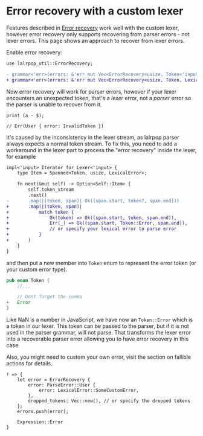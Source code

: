 # Error recovery with a custom lexer

Features described in
[Error recovery](https://lalrpop.github.io/lalrpop/tutorial/008_error_recovery.html)
work well with the custom lexer, however error recovery only supports
recovering from parser errors - not lexer errors.  This page shows an approach
to recover from lexer errors.

Enable error recovery:

```diff
use lalrpop_util::ErrorRecovery;

- grammar<'err>(errors: &'err mut Vec<ErrorRecovery<usize, Token<'input>, &'static str>>);
+ grammar<'err>(errors: &'err mut Vec<ErrorRecovery<usize, Token, LexicalError>>);
```

Now error recovery will work for parser errors, however if your lexer
encounters an unexpected token, that's a *lexer* error, not a *parser* error
so the parser is unable to recover from it.

```plaintext
print (a - $);

// Err(User { error: InvalidToken })
```

It's caused by the inconsistency in the lexer stream, as lalrpop parser
always expects a normal token stream. To fix this, you need to add a
workaround in the lexer part to process the "error recovery" inside
the lexer, for example

```diff
impl<'input> Iterator for Lexer<'input> {
    type Item = Spanned<Token, usize, LexicalError>;

    fn next(&mut self) -> Option<Self::Item> {
        self.token_stream
        .next()
-       .map(|(token, span)| Ok((span.start, token?, span.end)))
+       .map(|(token, span)|
+           match token {
+               Ok(token) => Ok((span.start, token, span.end)),
+               Err(_) => Ok((span.start, Token::Error, span.end)),
+               // or specify your lexical error to parse error
+           }
+       )
    }
}
```

and then put a new member into `Token` enum to represent the error token
(or your custom error type).

```rust
pub enum Token {
    //...

    // Dont forget the comma
+   Error
}
```

Like NaN is a number in JavaScript, we have now an `Token::Error` which is
a token in our lexer.  This token can be passed to the parser, but if it is
not used in the parser grammar, will not parse.  That transforms the lexer
error into a recoverable parser error allowing you to have error recovery in
this case.

Also, you might need to custom your own error, visit the section on fallible
actions for details.

```lalrpop
! => {
    let error = ErrorRecovery {
        error: ParseError::User {
            error: LexicalError::SomeCustomError,
        },
        dropped_tokens: Vec::new(), // or specify the dropped tokens
    };
    errors.push(error);

    Expression::Error
}
```

